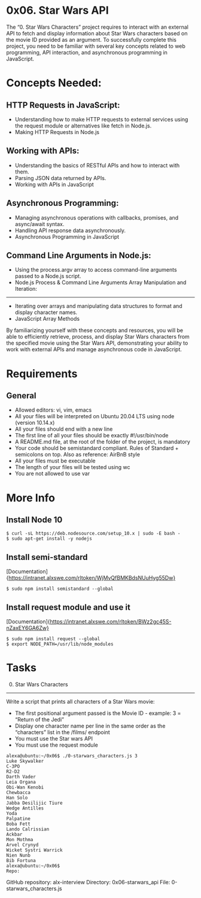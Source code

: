 0x06. Star Wars API
===================

The “0. Star Wars Characters” project requires to interact with an external API to fetch and display information about Star Wars characters based on the movie ID provided as an argument. To successfully complete this project, you need to be familiar with several key concepts related to web programming, API interaction, and asynchronous programming in JavaScript.

Concepts Needed:
================

HTTP Requests in JavaScript:
----------------------------

- Understanding how to make HTTP requests to external services using the request module or alternatives like fetch in Node.js.
- Making HTTP Requests in Node.js

Working with APIs:
------------------

- Understanding the basics of RESTful APIs and how to interact with them.
- Parsing JSON data returned by APIs.
- Working with APIs in JavaScript

Asynchronous Programming:
-------------------------

- Managing asynchronous operations with callbacks, promises, and async/await syntax.
- Handling API response data asynchronously.
- Asynchronous Programming in JavaScript

Command Line Arguments in Node.js:
----------------------------------

- Using the process.argv array to access command-line arguments passed to a Node.js script.
- Node.js Process & Command Line Arguments
Array Manipulation and Iteration:
---------------------------------

- Iterating over arrays and manipulating data structures to format and display character names.
- JavaScript Array Methods

By familiarizing yourself with these concepts and resources, you will be able to efficiently retrieve, process, and display Star Wars characters from the specified movie using the Star Wars API, demonstrating your ability to work with external APIs and manage asynchronous code in JavaScript.


Requirements
============

General
-------

- Allowed editors: vi, vim, emacs
- All your files will be interpreted on Ubuntu 20.04 LTS using node (version 10.14.x)
- All your files should end with a new line
- The first line of all your files should be exactly #!/usr/bin/node
- A README.md file, at the root of the folder of the project, is mandatory
- Your code should be semistandard compliant. Rules of Standard + semicolons on top. Also as reference: AirBnB style
- All your files must be executable
- The length of your files will be tested using wc
- You are not allowed to use var

More Info
=========

Install Node 10
---------------
```
$ curl -sL https://deb.nodesource.com/setup_10.x | sudo -E bash -
$ sudo apt-get install -y nodejs
```
Install semi-standard
---------------------
[Documentation]{https://intranet.alxswe.com/rltoken/WjMvQfBMKBdsNUuHyg55Dw}

```
$ sudo npm install semistandard --global
```

Install request module and use it
---------------------------------

[Documentation]{https://intranet.alxswe.com/rltoken/BWz2gc45S-nZaxEY6GA6Zw}
```
$ sudo npm install request --global
$ export NODE_PATH=/usr/lib/node_modules
```

Tasks
=====

0. Star Wars Characters
-----------------------

Write a script that prints all characters of a Star Wars movie:

- The first positional argument passed is the Movie ID - example: 3 = “Return of the Jedi”
- Display one character name per line in the same order as the “characters” list in the /films/ endpoint
- You must use the Star wars API
- You must use the request module
```
alexa@ubuntu:~/0x06$ ./0-starwars_characters.js 3
Luke Skywalker
C-3PO
R2-D2
Darth Vader
Leia Organa
Obi-Wan Kenobi
Chewbacca
Han Solo
Jabba Desilijic Tiure
Wedge Antilles
Yoda
Palpatine
Boba Fett
Lando Calrissian
Ackbar
Mon Mothma
Arvel Crynyd
Wicket Systri Warrick
Nien Nunb
Bib Fortuna
alexa@ubuntu:~/0x06$ 
Repo:
```
GitHub repository: alx-interview
Directory: 0x06-starwars_api
File: 0-starwars_characters.js
